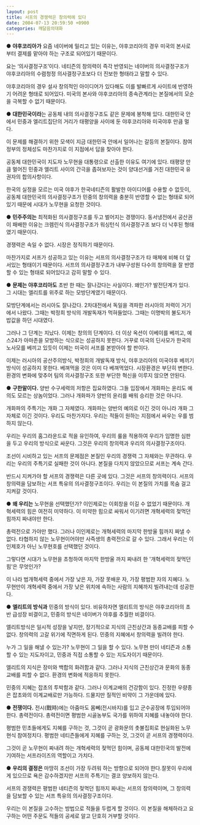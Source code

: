 ```yaml
---
layout: post
title: 서프의 경쟁력은 창의력에 있다
date: 2004-07-13 20:59:50 +0900
categories: 깨달음의대화
---
```

● **야후코리아가** 요즘 네이버에 밀리고 있는 이유는, 야후코리아의 경우 미국의 본사로 부터 결제를 맡아야 하는 구조로 되어있기 때문이다.    
  
요는 ‘의사결정구조’이다. 네티즌의 창의력이 즉각 반영되는 네이버의 의사결정구조가 야후코리아의 수렴청정 의사결정구조보다 더 진보한 형태라고 말할 수 있다. 
  
  
야후코리아의 경우 설사 창의적인 아이디어가 있다해도 이를 발빠르게 사이트에 반영하기 어려운 형태로 되어있다. 미국의 본사와 야후코리아의 종속관계라는 본질에서의 모순을 극복할 수 없기 때문이다.    

  
  
● **대한민국이라**는 공동체 내의 의사결정구조도 같은 문제에 봉착해 있다. 대한민국 안에서 민중과 엘리트집단의 거리가 태평양을 사이에 둔 야후코리아와 미국야후 만큼 멀다.    
  
이 문제를 해결하기 위한 모색이 지금 대한민국 안에서 일어나는 갈등의 본질이다. 참여정부의 정체성도 마찬가지로 이 지점에서 답을 찾아야 한다.    
  
공동체 대한민국이 지도자 노무현을 대통령으로 선출한 이유도 여기에 있다. 태평양 만큼 멀어진 민중과 엘리트 사이의 간극을 좁혀보자는 것이 양대선거를 거친 대한민국 유권자의 합의사항이다.    
  
한국의 실정을 모르는 미국 야후가 한국네티즌의 활발한 아이디어를 수용할 수 없듯이, 공동체 대한민국의 의사결정구조가 민중의 창의력을 충분히 반영할 수 없는 형태로 되어 있기 때문에 시대가 노무현을 요청한 것이다. 
  
   
  
● **민주주의는** 최적화된 의사결정구조를 두고 벌어지는 경쟁이다. 동서냉전에서 공산권이 패배한 이유는 크렘린식 의사결정구조가 워싱턴식 의사결정구조 보다 더 낙후된 형태였기 때문이다. 
  
  
경쟁력은 속일 수 없다. 시장은 정직하기 때문이다.    
  
마찬가지로 서프가 성공하고 있는 이유는 서프의 의사결정구조가 타 매체에 비해 더 앞서있는 형태이기 때문이다. 서프의 의사결정구조가 내부구성원 다수의 창의력을 잘 반영할 수 있는 형태로 되어있다고 감히 말할 수 있다. 
  
   
  
● **문제는 야후코리아도** 초반 한 때는 잘나갔다는 사실이다. 왜인가? 발전단계가 있다. 그 시대는 엘리트를 위주로 하는 모방단계였기 때문이다. 
  
  
모방단계에서는 러시아도 잘나갔다. 2차대전에서 독일을 격파한 러시아의 저력이 거기에서 나왔다. 그때는 박정희 방식의 개발독재가 먹혀들었다. 그때는 이명박의 불도저가 밥값을 하던 시대였다.    
  
그러나 그 단계는 지났다. 이제는 창의의 단계이다. 더 이상 옥션이 이베이를 베끼고, 예스24가 아마존을 모방하는 식으로는 성공하지 못한다. 거꾸로 미국의 딘사모가 한국의 노사모를 베끼고 있듯이 이제는 미국이 서프를 본받아야 할 판이다.    
  
이제는 러시아의 공산주의방식, 박정희의 개발독재 방식, 야후코리아의 미국야후 베끼기방식이 성공하지 못한다. 베껴먹을 것은 이미 다 베껴먹었다. 시장환경은 부단히 변한다. 환경의 변화에 맞추어 팀의 의사결정구조 또한 부단한 혁신을 이루지 않으면 안된다.    

  
  
● **구한말이다.** 양반 수구세력의 저항은 집요하였다. 그들 입장에서 개화파는 윤리도 예의도 모르는 상놈이었다. 그러나 개화파가 양반의 윤리를 배워 승리한 것은 아니다.    
  
개화파의 주특기는 개화 그 자체였다. 개화파는 양반의 예의로 이긴 것이 아니라 개화 그 자체로 이긴 것이다. 우리도 마찬가지다. 우리는 적들이 원하는 지점에서 싸우는 우를 범하지 않는다.    
  
우리는 우리의 홈그라운드로 적을 유인하여, 우리의 룰을 적용하여 우리가 임명한 심판을 두고 우리의 방식으로 싸운다. 그것은 우리의 창의력과 우리의 의사결정구조이다.    
  
조선이 시비하고 있는 서프의 문제점은 본질인 우리의 경쟁력 그 자체와는 무관하다. 우리는 우리의 주특기로 실패한 것이 아니다. 본질을 다치지 않았으므로 서프는 계속 간다.    
  
반드시 지켜가야 할 서프의 경쟁력은 다른 곳에 있다. 그것은 서프의 창의력이다. 서프의 창의력을 담보하는 서프 특유의 의사결정구조이다. 우리는 이 본질의 가치를 목숨 걸고 지켜갈 것이다.    

  
  
● **왜 우리는** 노무현을 선택했던가? 이인제로는 이회창을 이길 수 없었기 때문이다. 개혁세력의 힘은 여전히 미약하다. 이 미약한 힘으로 싸워서 이기려면 개혁세력의 젖먹던 힘까지 짜내야만 한다.    
  
총력전으로 가야만 했다. 그러나 이인제로는 개혁세력의 마지막 한방울 힘까지 짜낼 수 없다. 타협하지 않는 노무현이어야만 사즉생의 총력전으로 갈 수 있다. 그래서 우리는 이인제호가 아닌 노무현호를 선택했던 것이다.    
  
그렇다면 시대가 노무현을 초청하여 마지막 한방울 까지 짜내려 한 '개혁세력의 젖먹던 힘'은 무엇인가?    
  
이 나라 범개혁세력 중에서 가장 낮은 자, 가장 못배운 자, 가장 평범한 자의 지혜다. 노무현만이 개혁세력 중에서 가장 낮은 위치에 속하는 사람의 지혜까지 빌려내는데 성공한다.    

  
  
● **엘리트의 방식과** 민중의 방식이 있다. 비유하자면 엘리트의 방식은 야후코리아의 초반 급성장 비결이고, 민중의 방식은 네이버가 야후를 추월한 비결이다.    
  
엘리트방식은 일시적 성장을 낳지만, 장기적으로 지식의 근친상간과 동종교배를 피할 수 없다. 창의력의 고갈 위기에 직면하게 된다. 민중의 지혜에서 창의력을 빌려야 한다.    
  
누가 그 일을 해낼 수 있는가? 노무현이 그 일을 할 수 있다. 노무현 만이 네티즌과 소통할 수 있는 지도자이고, 민중과 직접 소통할 수 있는 지도자이기 때문이다.    
  
엘리트의 지식은 장미와 백합의 화려함과 같다. 그러나 지식의 근친상간과 문화의 동종교배를 피할 수 없다. 환경의 변화에 적응하지 못한다.    
  
민중의 지혜는 잡초의 투박함과 같다. 그러나 이계교배의 건강함이 있다. 진정한 우량종은 잡초와의 이계교배로만 가능하다. 드물지만 질적인 비약이 그 가운데에 있다.    
   
  
● **전쟁이다.** 전시(戰時)에는 아줌마도 몸뻬(전시바지)를 입고 군수공장에 투입되어야 한다. 총력전이다. 총력전이면 평범한 시골농부도 국가를 위하여 지혜를 내놓아야 한다.    
  
평범한 민초들에게도 지혜를 구하는 것, 그것이 곧 광화문의 촛불집회로 현실화된 노무현식 참여정치다. 평범한 네티즌들에게 지혜를 구하는 것, 그것이 곧 서프의 경쟁력이다.    
  
그것이 곧 노무현이 짜내려 하는 개혁세력의 젖먹던 힘이며, 공동체 대한민국의 발전에 기여하는 서프라이즈의 역할이고 가치다.    
   
  
● **우리의 결정은** 마땅히 조선이 가장 두려워 하는 방향으로 되어야 한다.잘못이 우리에게 있으므로 욕은 감수하겠지만 서프의 주특기는 결코 양보하지 않는다.    
  
서프의 경쟁력은 평범한 네티즌의 젖먹던 힘까지 짜내는 서프의 창의력이며, 그 창의력을 담보할 수 있는 서프 특유의 의사결정구조이다.    
  
우리는 이 본질을 고수하는 방법으로 적들을 두렵게 할 것이다. 이 본질을 해체하라고 요구하는 어떤 주문도 적들의 공세로 알고 단호히 거부할 것이다.